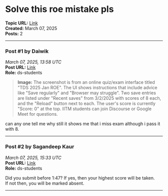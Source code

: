 # Solve this roe mistake pls
**Topic URL:** [Link](https://discourse.onlinedegree.iitm.ac.in/t/solve-this-roe-mistake-pls/169352)  
**Created:** March 07, 2025  
**Posts:** 2  

---

### Post #1 by **Daiwik**
*March 07, 2025, 13:58 UTC*  
**Post URL:** [Link](https://discourse.onlinedegree.iitm.ac.in/t/solve-this-roe-mistake-pls/169352/1)  
**Role:**  ds-students



> **Image:** The screenshot is from an online quiz/exam interface titled "TDS 2025 Jan ROE". The UI shows instructions that include advice like "Save regularly" and "Browser may struggle".  Two save entries are listed under "Recent saves" from 3/2/2025 with scores of 8 each, and the "Reload" button next to each.  The user's score is currently "Score: 0" at the top. IITM students can join Discourse or Google Meet for questions.



  
can any one tell me why still it shows me that i miss exam although i pass it with 8.

---

### Post #2 by **Sagandeep Kaur**
*March 07, 2025, 15:33 UTC*  
**Post URL:** [Link](https://discourse.onlinedegree.iitm.ac.in/t/solve-this-roe-mistake-pls/169352/2)  
**Role:**  ds-students

Did you submit before 1:47? If yes, then your highest score will be taken.  
If not then, you will be marked absent.

---
